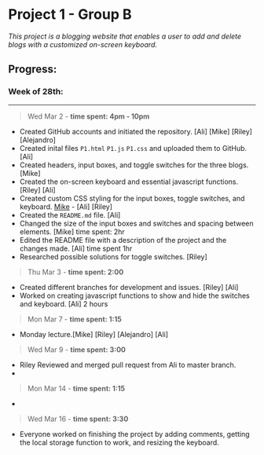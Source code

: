 # Project 1 - Group B 
*This project is a blogging website that enables a user to add and delete blogs with a customized on-screen keyboard.*

## **Progress:** 
### Week of 28th:
---
> Wed Mar 2 - **time spent: 4pm - 10pm**
- Created GitHub accounts and initiated the repository.
[Ali] [Mike] [Riley] [Alejandro]
- Created inital files `P1.html` `P1.js` `P1.css` and uploaded them to GitHub.
[Ali]
- Created headers, input boxes, and toggle switches for the three blogs.
[Mike]
- Created the on-screen keyboard and essential javascript functions.
[Riley] [Ali]
- Created custom CSS styling for the input boxes, toggle switches, and keyboard.
[Mike](https://github.com/miikewarren8) - [Ali] [Riley]
- Created the `README.md` file.
[Ali]
- Changed the size of the input boxes and switches and spacing between elements. [Mike] time spent: 2hr
- Edited the README file with a description of the project and the changes made. [Ali] time spent 1hr
- Researched possible solutions for toggle switches. [Riley]

> Thu Mar 3 - **time spent: 2:00**
- Created different branches for development and issues. [Riley] [Ali]
- Worked on creating javascript functions to show and hide the switches and keyboard. [Ali] 2 hours

> Mon Mar 7 - **time spent: 1:15**
- Monday lecture.[Mike] [Riley] [Alejandro] [Ali] 

> Wed Mar 9 - **time spent: 3:00**
- Riley Reviewed and merged pull request from Ali to master branch. 
-
> Mon Mar 14 - **time spent: 1:15**
-
> Wed Mar 16 - **time spent: 3:30**
- Everyone worked on finishing the project by adding comments, getting the local storage function to work, and resizing the keyboard.


